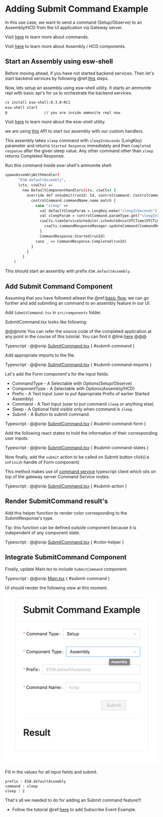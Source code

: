 # Adding Submit Command Example

In this use case, we want to send a command (Setup/Observe) to an Assembly/HCD from the UI application via Gateway server.

Visit [here](https://tmtsoftware.github.io/csw/$csw-version$/params/commands.html) to learn more about commands.

Visit [here](https://tmtsoftware.github.io/csw/$csw-version$/commons/create-component.html) to learn more about Assembly / HCD components.

## Start an Assembly using esw-shell

Before moving ahead, if you have not started backend services. Then let's start backend services by following @ref:[this](./base-flow.md#starting-backend-services) steps.

Now, lets setup an assembly using esw-shell utility. It starts an ammonite repl with basic api's for us to orchestrate the backend services.

```bash
cs install esw-shell:0.3.0-RC1
esw-shell start 
@                 // you are inside ammonite repl now
```

Visit [here](https://tmtsoftware.github.io/esw/$esw-version$/eswshell/esw-shell.html) to learn more about the esw-shell utility.

we are using [this](https://tmtsoftware.github.io/esw/$esw-version$/eswshell/esw-shell.html#using-custom-component-handlers) API to start our assembly with our custom handlers.

This assembly takes `sleep` command with `sleepInSeconds` (LongKey) parameter and returns `Started Response` immediately and then `Completed response` after the given sleep value.
Any other command other than `sleep` returns Completed Response.

Run this command inside esw-shell's ammonite shell:

```bash
spawnAssemblyWithHandler(
      "ESW.defaultAssembly",
      (ctx, cswCtx) =>
        new DefaultComponentHandlers(ctx, cswCtx) {
          override def onSubmit(runId: Id, controlCommand: ControlCommand): CommandResponse.SubmitResponse = {
            controlCommand.commandName.name match {
              case "sleep" =>
                val defaultSleepParam = LongKey.make("sleepInSeconds").set(5)
                val sleepParam = controlCommand.paramType.get("sleepInSeconds", LongKey).getOrElse(defaultSleepParam)
                cswCtx.timeServiceScheduler.scheduleOnce(UTCTime(UTCTime.now().value.plusSeconds(sleepParam.value(0)))) {
                  cswCtx.commandResponseManager.updateCommand(CommandResponse.Completed(runId))
                }
                CommandResponse.Started(runId)
              case _ => CommandResponse.Completed(runId)
            }
          }
        }
    )
```

This should start an assembly with prefix `ESW.defaultAssembly`.

## Add Submit Command Component

Assuming that you have followed atleast the @ref:[basic flow](./base-flow.md), we can go further and add submiting an command to an assembly feature in our UI.

Add `SubmitCommand.tsx` in `src/components` folder.

SubmitCommand.tsx looks like following:

@@@note
You can refer the source code of the completed application at any point in the course of this tutorial.
You can find it @link:[here](https://github.com/tmtsoftware/esw-gateway-ui-example)
@@@

Typescript
: @@snip [SubmitCommand.tsx](../../../../src/components/SubmitCommand.tsx) { #submit-command }

Add appropriate imports to the file.

Typescript
: @@snip [SubmitCommand.tsx](../../../../src/components/SubmitCommand.tsx) { #submit-command-imports }

Let's add the Form component's for the input fields.

* CommandType - A Selectable with Options(Setup/Observe)
* ComponentType - A Selectable with Options(Assembly/HCD)
* Prefix - A Text Input (user to put Appropriate Prefix of earlier Started Assembly)
* Command - A Text Input (user to put command `sleep` or anything else)
* Sleep - A Optional field visible only when command is `sleep`.
* Submit - A Button to submit command.

Typescript
: @@snip [SubmitCommand.tsx](../../../../src/components/SubmitCommand.tsx) { #submit-command-form }

Add the following react states to hold the information of their corresponding user inputs.

Typescript
: @@snip [SubmitCommand.tsx](../../../../src/components/SubmitCommand.tsx) { #submit-command-states }

Now finally, add the `submit` action to be called on Submit button click(i.e. `onFinish` handle of Form component)

This method makes use of [command service](https://tmtsoftware.github.io/esw-ts/services/command-service.html) typescript client which sits on top of the gateway server Command Service routes.

Typescript
: @@snip [SubmitCommand.tsx](../../../../src/components/SubmitCommand.tsx) { #submit-action }

## Render SubmitCommand result's

Add this helper function to render color corresponding to the SubmitResponse's type.

Tip: this function can be defined outside component because it is independent of any component state.

Typescript
: @@snip [SubmitCommand.tsx](../../../../src/components/SubmitCommand.tsx) { #color-helper }

## Integrate SubmitCommand Component

Finally, update Main.tsx to include `SubmitCommand` component.

Typescript
: @@snip [Main.tsx](../../../../src/components/Main.tsx) { #submit-command }

UI should render the following view at this moment.

![submit-command.png](submit-command.png)

Fill in the values for all input fields and submit.

```text
prefix : ESW.defaultAssembly
command : sleep
sleep : 2
```

That's all we needed to do for adding an Submit command feature!!!

* Follow the tutorial @ref:[here](./subscribe-event.md) to add Subscribe Event Example.
